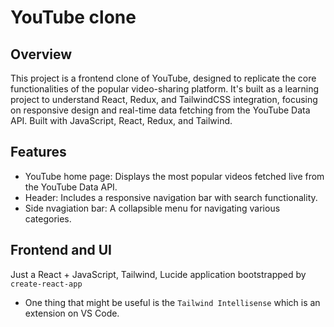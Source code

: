 # YouTube clone

## Overview
This project is a frontend clone of YouTube, designed to replicate the core functionalities of the popular video-sharing platform. It's built as a learning project to understand React, Redux, and TailwindCSS integration, focusing on responsive design and real-time data fetching from the YouTube Data API.
Built with JavaScript, React, Redux, and Tailwind. 

## Features
- YouTube home page: Displays the most popular videos fetched live from the YouTube Data API.
- Header: Includes a responsive navigation bar with search functionality.
- Side nvagiation bar: A collapsible menu for navigating various categories.

## Frontend and UI
Just a React + JavaScript, Tailwind, Lucide application bootstrapped by `create-react-app`
 - One thing that might be useful is the `Tailwind Intellisense` which is an extension on VS Code.

